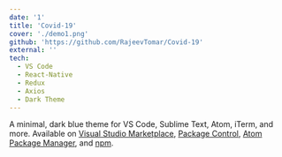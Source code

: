 ```yaml
---
date: '1'
title: 'Covid-19'
cover: './demo1.png'
github: 'https://github.com/RajeevTomar/Covid-19'
external: ''
tech:
  - VS Code
  - React-Native
  - Redux
  - Axios
  - Dark Theme
---
```


A minimal, dark blue theme for VS Code, Sublime Text, Atom, iTerm, and more. Available on [Visual Studio Marketplace](https://marketplace.visualstudio.com/items?itemName=brittanychiang.halcyon-vscode), [Package Control](https://packagecontrol.io/packages/Halcyon%20Theme), [Atom Package Manager](https://atom.io/themes/halcyon-syntax), and [npm](https://www.npmjs.com/package/hyper-halcyon-theme).
